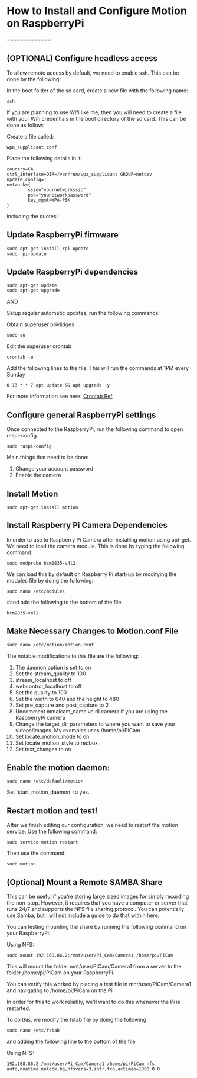 # How to Install and Configure Motion on RaspberryPi
=============

## (OPTIONAL) Configure headless access

To allow remote access by default, we need to enable ssh. This can be done by the following:

In the boot folder of the sd card, create a new file with the following name:

```
ssh
```

If you are planning to use Wifi like me, then you will need to create a file with your Wifi credentials in the boot directory of the sd card. This can be done as follow:

Create a file called:

```
wpa_supplicant.conf
```

Place the following details in it:

```
country=CA
ctrl_interface=DIR=/var/run/wpa_supplicant GROUP=netdev
update_config=1
network={
        ssid="yournetworkssid"
        psk="younetworkpassword"
        key_mgmt=WPA-PSK
}
```

including the quotes!

## Update RaspberryPi firmware

```
sudo apt-get install rpi-update
sudo rpi-update
```

## Update RaspberryPi dependencies

```
sudo apt-get update
sudo apt-get upgrade
```

AND

Setup regular automatic updates, run the following commands:

Obtain superuser privlidges

```
sudo su
```

Edit the superuser crontab

```
crontab -e
```

Add the following lines to the file. This will run the commands at 1PM every Sunday

```
0 13 * * 7 apt update && apt upgrade -y
```

For more information see here: [Crontab Ref](https://www.raspberrypi.org/documentation/linux/usage/cron.md)

## Configure general RaspberryPi settings

Once connected to the RaspberryPi, run the following command to open raspi-config

```
sudo raspi-config
```

Main things that need to be done:

1. Change your account password
2. Enable the camera

## Install Motion

```
sudo apt-get install motion
```

## Install Raspberry Pi Camera Dependencies

In order to use to Raspberry Pi Camera after installing motion using apt-get. We need to load the camera module. This is done by typing the following command:

```
sudo modprobe bcm2835-v4l2
```

We can load this by default on Raspberry Pi start-up by modifying the modules file by doing the following:

```
sudo nano /etc/modules
```

#and add the following to the bottom of the file:

```
bcm2835-v4l2
```

## Make Necessary Changes to Motion.conf File

```
sudo nano /etc/motion/motion.conf
```

The notable modifications to this file are the following:

1. The daemon option is set to on
2. Set the stream_quality to 100
3. stream_localhost to off
4. webcontrol_localhost to off
5. Set the quality to 100
6. Set the width to 640 and the height to 480
7. Set pre_capture and post_capture to 2
8. Uncomment mmalcam_name vc.ril.camera if you are using the RaspberryPi camera
9. Change the target_dir parameters to where you want to save your videos/images. My examples uses /home/pi/PiCam
10. Set locate_motion_mode to on
11. Set locate_motion_style to redbox
12. Set text_changes to on

## Enable the motion daemon:

```
sudo nano /etc/default/motion
```

Set 'start_motion_daemon' to yes.

## Restart motion and test!

After we finish editing our configuration, we need to restart the motion service. Use the following command:

```
sudo service motion restart
```

Then use the command:

```
sudo motion
```

## (Optional) Mount a Remote SAMBA Share

This can be useful if you're storing large sized images for simply recording the non-stop. However, it requires that you have a computer or server that runs 24/7 and supports the NFS file sharing protocol. You can potentially use Samba, but I will not include a guide to do that within here.

You can testing mounting the share by running the following command on your RaspberryPi:

Using NFS:

```
sudo mount 192.168.86.2:/mnt/user/Pi_Cam/Camera1 /home/pi/PiCam
```

This will mount the folder mnt/user/PiCam/Camera1 from a server to the folder /home/pi/PiCam on your RaspberryPi.

You can verify this worked by placing a test file in mnt/user/PiCam/Camera1 and navigating to /home/pi/PiCam on the Pi

In order for this to work reliably, we'll want to do this whenever the Pi is restarted.

To do this, we modify the fstab file by doing the following

```
sudo nano /etc/fstab
```

and adding the following line to the bottom of the file

Using NFS:

```
192.168.86.2:/mnt/user/Pi_Cam/Camera1 /home/pi/PiCam nfs auto,noatime,nolock,bg,nfsvers=3,intr,tcp,actimeo=1800 0 0 

```

